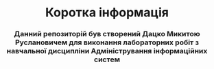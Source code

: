 <h1 align="center">Коротка інформація </h1>
<h3 align="center">Данний репозиторій був створений Дацко Микитою Руслановичем для виконання лабораторних робіт з навчальної дисципліни Адміністрування інформаційних систем</h3>
